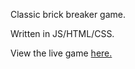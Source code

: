 Classic brick breaker game. 

Written in JS/HTML/CSS. 
 
View the live game  [here.](https://brickbreaker--kathleenwang.repl.co/)
